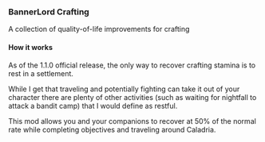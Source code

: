 ### BannerLord Crafting

A collection of quality-of-life improvements for crafting

#### How it works

As of the 1.1.0 official release, the only way to recover crafting stamina is to rest in a settlement.

While I get that traveling and potentially fighting can take it out of your character there are plenty of other activities (such as waiting for nightfall to attack a bandit camp) that I would define as restful.

This mod allows you and your companions to recover at 50% of the normal rate while completing objectives and traveling around Caladria.

